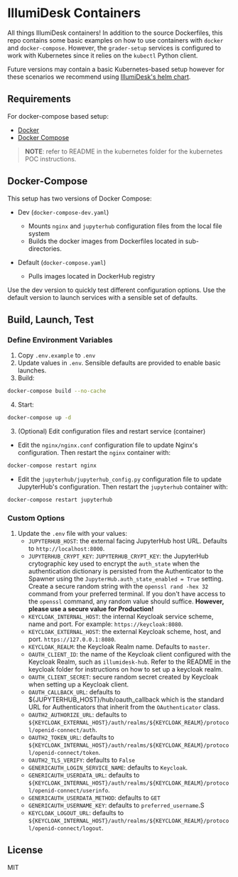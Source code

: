 # IllumiDesk Containers

All things IllumiDesk containers! In addition to the source Dockerfiles, this repo contains some basic examples on how to use containers with `docker` and `docker-compose`. However, the `grader-setup` services is configured to work with Kubernetes since it relies on the `kubectl` Python client.

Future versions may contain a basic Kubernetes-based setup however for these scenarios we recommend using [IllumiDesk's helm chart](https://github.com/illumidesk/helm-chart).

## Requirements

For docker-compose based setup:

- [Docker](https://docs.docker.com/get-docker/)
- [Docker Compose](https://docs.docker.com/compose/install/)

> **NOTE**: refer to README in the kubernetes folder for the kubernetes POC instructions.

## Docker-Compose

This setup has two versions of Docker Compose:

- Dev (`docker-compose-dev.yaml`)
  - Mounts `nginx` and `jupyterhub` configuration files from the local file system
  - Builds the docker images from Dockerfiles located in sub-directories.

- Default (`docker-compose.yaml`)
  - Pulls images located in DockerHub registry

Use the dev version to quickly test different configuration options. Use the default version to launch services with a sensible set of defaults.

## Build, Launch, Test

### Define Environment Variables

1. Copy `.env.example` to `.env`
2. Update values in `.env`. Sensible defaults are provided to enable basic launches.
3. Build:

```bash
docker-compose build --no-cache
```

4. Start:

```bash
docker-compose up -d
```

3. (Optional) Edit configuration files and restart service (container)

- Edit the `nginx/nginx.conf` configuration file to update Nginx's configuration. Then restart the `nginx` container with:

```bash
docker-compose restart nginx
```

- Edit the `jupyterhub/jupyterhub_config.py` configuration file to update JupyterHub's configuration. Then restart the `jupyterhub` container with:

```bash
docker-compose restart jupyterhub
```

### Custom Options

1. Update the `.env` file with your values:
    - `JUPYTERHUB_HOST`: the external facing JupyterHub host URL. Defaults to `http://localhost:8000`.
    - `JUPYTERHUB_CRYPT_KEY`: `JUPYTERHUB_CRYPT_KEY`: the JupyterHub crytographic key used to encrypt the `auth_state` when the authentication dictionary is persisted from the Authenticator to the Spawner using the `JupyterHub.auth_state_enabled = True` setting. Create a secure random string with the `openssl rand -hex 32` command from your preferred terminal. If you don't have access to the `openssl` command, any random value should suffice. **However, please use a secure value for Production!**
    - `KEYCLOAK_INTERNAL_HOST`: the internal Keycloak service scheme, name and port. For example: `https://keycloak:8080`.
    - `KEYCLOAK_EXTERNAL_HOST`: the external Keycloak scheme, host, and port. `https://127.0.0.1:8080`.
    - `KEYCLOAK_REALM`: the Keycloak Realm name. Defaults to `master`.
    - `OAUTH_CLIENT_ID`: the name of the Keycloak client configured with the Keycloak Realm, such as `illumidesk-hub`. Refer to the README in the keycloak folder for instructions on how to set up a keycloak realm.
    - `OAUTH_CLIENT_SECRET`: secure random secret created by Keycloak when setting up a Keycloak client.
    - `OAUTH_CALLBACK_URL`: defaults to ${JUPYTERHUB_HOST}/hub/oauth_callback which is the standard URL for Authenticators that inherit from the `OAuthenticator` class.
    - `OAUTH2_AUTHORIZE_URL`: defaults to `${KEYCLOAK_EXTERNAL_HOST}/auth/realms/${KEYCLOAK_REALM}/protocol/openid-connect/auth`.
    - `OAUTH2_TOKEN_URL`: defaults to `${KEYCLOAK_INTERNAL_HOST}/auth/realms/${KEYCLOAK_REALM}/protocol/openid-connect/token`.
    - `OAUTH2_TLS_VERIFY`: defaults to `False`
    - `GENERICAUTH_LOGIN_SERVICE_NAME`: defaults to `Keycloak`.
    - `GENERICAUTH_USERDATA_URL`: defaults to `${KEYCLOAK_INTERNAL_HOST}/auth/realms/${KEYCLOAK_REALM}/protocol/openid-connect/userinfo`.
    - `GENERICAUTH_USERDATA_METHOD`: defaults to `GET`
    - `GENERICAUTH_USERNAME_KEY`: defaults to `preferred_username`.S
    - `KEYCLOAK_LOGOUT_URL`: defaults to `${KEYCLOAK_INTERNAL_HOST}/auth/realms/${KEYCLOAK_REALM}/protocol/openid-connect/logout`.

## License

MIT
